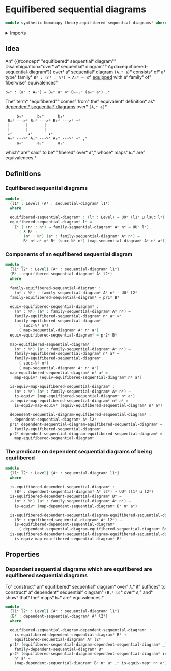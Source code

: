 # Equifibered sequential diagrams

```agda
module synthetic-homotopy-theory.equifibered-sequential-diagramsᵉ where
```

<details><summary>Imports</summary>

```agda
open import elementary-number-theory.natural-numbersᵉ

open import foundation.dependent-pair-typesᵉ
open import foundation.equivalencesᵉ
open import foundation.universe-levelsᵉ

open import synthetic-homotopy-theory.dependent-sequential-diagramsᵉ
open import synthetic-homotopy-theory.sequential-diagramsᵉ
```

</details>

## Idea

Anᵉ
{{#conceptᵉ "equifiberedᵉ sequentialᵉ diagram"ᵉ Disambiguation="overᵉ aᵉ sequentialᵉ diagram"ᵉ Agda=equifibered-sequential-diagramᵉ}}
overᵉ aᵉ [sequentialᵉ diagram](synthetic-homotopy-theory.sequential-diagrams.mdᵉ)
`(A,ᵉ a)`ᵉ consistsᵉ ofᵉ aᵉ typeᵉ familyᵉ `Bᵉ : (nᵉ : ℕᵉ) → Aₙᵉ → 𝒰`ᵉ
[equipped](foundation.structure.mdᵉ) with aᵉ familyᵉ ofᵉ fiberwiseᵉ equivalencesᵉ

```text
bₙᵉ : (aᵉ : Aₙᵉ) → Bₙᵉ aᵉ ≃ᵉ Bₙ₊₁ᵉ (aₙᵉ aᵉ) .ᵉ
```

Theᵉ termᵉ "equifibered"ᵉ comesᵉ fromᵉ theᵉ equivalentᵉ definitionᵉ asᵉ
[dependentᵉ sequentialᵉ diagrams](synthetic-homotopy-theory.dependent-sequential-diagrams.mdᵉ)
overᵉ `(A,ᵉ a)`ᵉ

```text
     b₀ᵉ      b₁ᵉ      b₂ᵉ
 B₀ᵉ --->ᵉ B₁ᵉ --->ᵉ B₂ᵉ --->ᵉ ⋯ᵉ
 |       |       |
 |       |       |
 ↡ᵉ       ↡ᵉ       ↡ᵉ
 A₀ᵉ --->ᵉ A₁ᵉ --->ᵉ A₂ᵉ --->ᵉ ⋯ᵉ ,ᵉ
     a₀ᵉ      a₁ᵉ      a₂ᵉ
```

whichᵉ areᵉ saidᵉ to beᵉ "fiberedᵉ overᵉ `A`",ᵉ whoseᵉ mapsᵉ `bₙ`ᵉ areᵉ equivalences.ᵉ

## Definitions

### Equifibered sequential diagrams

```agda
module _
  {l1ᵉ : Level} (Aᵉ : sequential-diagramᵉ l1ᵉ)
  where

  equifibered-sequential-diagramᵉ : (lᵉ : Level) → UUᵉ (l1ᵉ ⊔ lsuc lᵉ)
  equifibered-sequential-diagramᵉ lᵉ =
    Σᵉ ( (nᵉ : ℕᵉ) → family-sequential-diagramᵉ Aᵉ nᵉ → UUᵉ lᵉ)
      ( λ Bᵉ →
        (nᵉ : ℕᵉ) (aᵉ : family-sequential-diagramᵉ Aᵉ nᵉ) →
        Bᵉ nᵉ aᵉ ≃ᵉ Bᵉ (succ-ℕᵉ nᵉ) (map-sequential-diagramᵉ Aᵉ nᵉ aᵉ))
```

### Components of an equifibered sequential diagram

```agda
module _
  {l1ᵉ l2ᵉ : Level} {Aᵉ : sequential-diagramᵉ l1ᵉ}
  (Bᵉ : equifibered-sequential-diagramᵉ Aᵉ l2ᵉ)
  where

  family-equifibered-sequential-diagramᵉ :
    (nᵉ : ℕᵉ) → family-sequential-diagramᵉ Aᵉ nᵉ → UUᵉ l2ᵉ
  family-equifibered-sequential-diagramᵉ = pr1ᵉ Bᵉ

  equiv-equifibered-sequential-diagramᵉ :
    (nᵉ : ℕᵉ) (aᵉ : family-sequential-diagramᵉ Aᵉ nᵉ) →
    family-equifibered-sequential-diagramᵉ nᵉ aᵉ ≃ᵉ
    family-equifibered-sequential-diagramᵉ
      ( succ-ℕᵉ nᵉ)
      ( map-sequential-diagramᵉ Aᵉ nᵉ aᵉ)
  equiv-equifibered-sequential-diagramᵉ = pr2ᵉ Bᵉ

  map-equifibered-sequential-diagramᵉ :
    (nᵉ : ℕᵉ) (aᵉ : family-sequential-diagramᵉ Aᵉ nᵉ) →
    family-equifibered-sequential-diagramᵉ nᵉ aᵉ →
    family-equifibered-sequential-diagramᵉ
      ( succ-ℕᵉ nᵉ)
      ( map-sequential-diagramᵉ Aᵉ nᵉ aᵉ)
  map-equifibered-sequential-diagramᵉ nᵉ aᵉ =
    map-equivᵉ (equiv-equifibered-sequential-diagramᵉ nᵉ aᵉ)

  is-equiv-map-equifibered-sequential-diagramᵉ :
    (nᵉ : ℕᵉ) (aᵉ : family-sequential-diagramᵉ Aᵉ nᵉ) →
    is-equivᵉ (map-equifibered-sequential-diagramᵉ nᵉ aᵉ)
  is-equiv-map-equifibered-sequential-diagramᵉ nᵉ aᵉ =
    is-equiv-map-equivᵉ (equiv-equifibered-sequential-diagramᵉ nᵉ aᵉ)

  dependent-sequential-diagram-equifibered-sequential-diagramᵉ :
    dependent-sequential-diagramᵉ Aᵉ l2ᵉ
  pr1ᵉ dependent-sequential-diagram-equifibered-sequential-diagramᵉ =
    family-equifibered-sequential-diagramᵉ
  pr2ᵉ dependent-sequential-diagram-equifibered-sequential-diagramᵉ =
    map-equifibered-sequential-diagramᵉ
```

### The predicate on dependent sequential diagrams of being equifibered

```agda
module _
  {l1ᵉ l2ᵉ : Level} {Aᵉ : sequential-diagramᵉ l1ᵉ}
  where

  is-equifibered-dependent-sequential-diagramᵉ :
    (Bᵉ : dependent-sequential-diagramᵉ Aᵉ l2ᵉ) → UUᵉ (l1ᵉ ⊔ l2ᵉ)
  is-equifibered-dependent-sequential-diagramᵉ Bᵉ =
    (nᵉ : ℕᵉ) (aᵉ : family-sequential-diagramᵉ Aᵉ nᵉ) →
    is-equivᵉ (map-dependent-sequential-diagramᵉ Bᵉ nᵉ aᵉ)

  is-equifibered-dependent-sequential-diagram-equifibered-sequential-diagramᵉ :
    (Bᵉ : equifibered-sequential-diagramᵉ Aᵉ l2ᵉ) →
    is-equifibered-dependent-sequential-diagramᵉ
      ( dependent-sequential-diagram-equifibered-sequential-diagramᵉ Bᵉ)
  is-equifibered-dependent-sequential-diagram-equifibered-sequential-diagramᵉ Bᵉ =
    is-equiv-map-equifibered-sequential-diagramᵉ Bᵉ
```

## Properties

### Dependent sequential diagrams which are equifibered are equifibered sequential diagrams

Toᵉ constructᵉ anᵉ equifiberedᵉ sequentialᵉ diagramᵉ overᵉ `A`,ᵉ itᵉ sufficesᵉ to
constructᵉ aᵉ dependentᵉ sequentialᵉ diagramᵉ `(B,ᵉ b)`ᵉ overᵉ `A`,ᵉ andᵉ showᵉ thatᵉ theᵉ
mapsᵉ `bₙ`ᵉ areᵉ equivalences.ᵉ

```agda
module _
  {l1ᵉ l2ᵉ : Level} {Aᵉ : sequential-diagramᵉ l1ᵉ}
  (Bᵉ : dependent-sequential-diagramᵉ Aᵉ l2ᵉ)
  where

  equifibered-sequential-diagram-dependent-sequential-diagramᵉ :
    is-equifibered-dependent-sequential-diagramᵉ Bᵉ →
    equifibered-sequential-diagramᵉ Aᵉ l2ᵉ
  pr1ᵉ (equifibered-sequential-diagram-dependent-sequential-diagramᵉ _) =
    family-dependent-sequential-diagramᵉ Bᵉ
  pr2ᵉ (equifibered-sequential-diagram-dependent-sequential-diagramᵉ is-equiv-mapᵉ)
    nᵉ aᵉ =
    (map-dependent-sequential-diagramᵉ Bᵉ nᵉ aᵉ ,ᵉ is-equiv-mapᵉ nᵉ aᵉ)
```